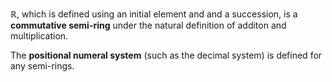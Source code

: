 $\mathbb{R}$, which is defined using an initial element and and a succession,
is a **commutative semi-ring** under the natural definition of additon and multiplication.

The **positional numeral system** (such as the decimal system) is defined for any semi-rings.
